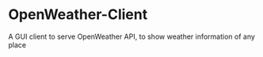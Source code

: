 # OpenWeather-Client
A GUI client to serve OpenWeather API, to show weather information of any place
